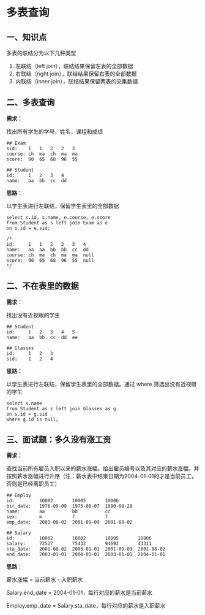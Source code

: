 # 多表查询

## 一、知识点

多表的联结分为以下几种类型

1. 左联结（left join），联结结果保留左表的全部数据
2. 右联结（right join），联结结果保留右表的全部数据
3. 内联结（inner join），联结结果保留两表的交集数据



## 二、多表查询

**需求：**

找出所有学生的学号，姓名，课程和成绩

```
## Exam
sid:	1	1	2	2	3	
course:	ch	ma	ch	ma	ma
score:	90	65	68	96	55

## Student
id:		1	2	3	4
name:	aa	bb	cc	dd
```



**思路：**

以学生表进行左联结，保留学生表里的全部数据

```mysql
select s.id, s.name, e.course, e.score
from Student as s left join Exam as e
on s.id = e.sid;

/*
id:		1	1	2	2	3	4
name:	aa	aa	bb	bb	cc	dd
course:	ch	ma	ch	ma	ma	null
score:	90	65	68	96	55	null
*/
```



## 二、不在表里的数据

**需求：**

找出没有近视眼的学生

```
## Student
id:		1	2	3	4	5
name:	aa	bb	cc	dd	ee

## Glasses
id:		1	2	3
sid:	1	2	4
```



**思路：**

以学生表进行左联结，保留学生表里的全部数据。通过 where 筛选出没有近视眼的学生

```mysql
select s.name
from Student as s left join Glasses as g
on s.id = g.sid
where g.id is null;
```



## 三、面试题：多久没有涨工资

**需求：**

查找当前所有雇员入职以来的薪水涨幅。给出雇员编号以及其对应的薪水涨幅，并按照薪水涨幅进行升序（注：薪水表中结束日期为2004-01-01的才是当前员工，否则是已经离职员工）

```
## Employ
id:			10002		10005		10006
bir_date:	1976-09-09	1973-08-07	1980-08-28
name:		aa			bb			cc
sex:		m			f			f
emp_date:	2001-08-02	2001-09-09	2001-08-02

## Salary
id:			10002		10002		10005		10006
salary:		72527		75432		94692		43311
sta_date:	2001-08-02	2003-01-01	2001-09-09	2001-08-02
end_date:	2003-01-01	2004-01-01	2003-01-01	2004-01-01
```



**思路：**

薪水涨幅 = 当前薪水 - 入职薪水

Salary.end_date = 2004-01-01，每行对应的薪水是当前薪水

Employ.emp_date = Salary.sta_date，每行对应的薪水是入职薪水





